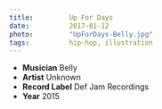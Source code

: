 ```yaml
---
title:         Up For Days
date:          2017-01-12
photo:         "UpForDays-Belly.jpg"
tags:          hip-hop, illustration
---
```

- **Musician** Belly
- **Artist** Unknown
- **Record Label** Def Jam Recordings
- **Year** 2015
